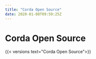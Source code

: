 ```yaml
---
title: "Corda Open Source"
date: 2020-01-08T09:59:25Z
---
```


# Corda Open Source
{{< versions text="Corda Open Source">}}

